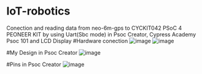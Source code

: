 # IoT-robotics
Conection and reading data from neo-6m-gps to CYCKIT042 PSoC 4 PEONEER KIT by using Uart(Sbc mode) in Psoc Creator, Cypress Academy Psoc 101 and LCD Display
#Hardware conection
![image](https://github.com/YrSk-tech/IoT-robotics/assets/32609324/ac9107a5-1b13-4ed1-98c5-ac68f5e79e50)
![image](https://github.com/YrSk-tech/IoT-robotics/assets/32609324/32ba63f1-2d0c-48a7-9cf3-4b0a5070425d)

#My Design in Psoc Creator
![image](https://github.com/YrSk-tech/IoT-robotics/assets/32609324/3e062de2-e893-434e-9b90-95548b336b5c)

#Pins in Psoc Creator
![image](https://github.com/YrSk-tech/IoT-robotics/assets/32609324/8a950b0b-7967-4a5b-ba8a-13bca3da7557)




